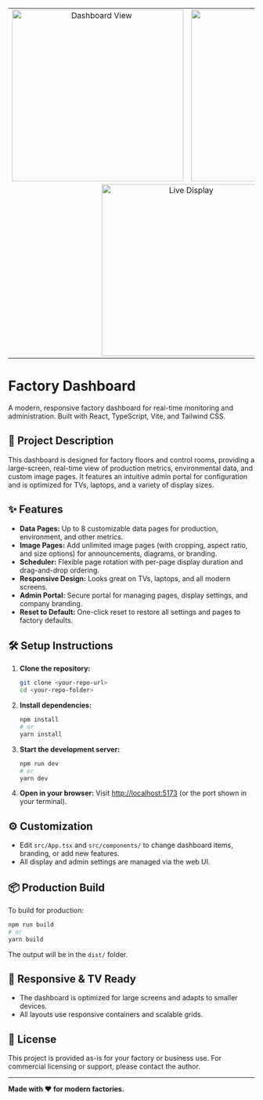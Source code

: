 <table align="center">
  <tr>
    <td align="center">
      <img src="https://github.com/user-attachments/assets/6f723feb-1f78-48a9-9e2e-d10d70fd0562" alt="Dashboard View" width="350"/>
    </td>
    <td align="center">
      <img src="https://github.com/user-attachments/assets/d3fae7f1-82bb-4b00-ab0f-2aaa7b6644d4" alt="Admin Page" width="350"/>
    </td>
  </tr>
  <tr>
    <td colspan="2" align="center">
      <img src="https://github.com/user-attachments/assets/d5a21120-98d3-4f0a-835f-14baacc6e363" alt="Live Display" width="350"/>
    </td>
  </tr>
</table>

# Factory Dashboard

A modern, responsive factory dashboard for real-time monitoring and administration. Built with React, TypeScript, Vite, and Tailwind CSS.

## 🚀 Project Description

This dashboard is designed for factory floors and control rooms, providing a large-screen, real-time view of production metrics, environmental data, and custom image pages. It features an intuitive admin portal for configuration and is optimized for TVs, laptops, and a variety of display sizes.

## ✨ Features

- **Data Pages:** Up to 8 customizable data pages for production, environment, and other metrics.
- **Image Pages:** Add unlimited image pages (with cropping, aspect ratio, and size options) for announcements, diagrams, or branding.
- **Scheduler:** Flexible page rotation with per-page display duration and drag-and-drop ordering.
- **Responsive Design:** Looks great on TVs, laptops, and all modern screens.
- **Admin Portal:** Secure portal for managing pages, display settings, and company branding.
- **Reset to Default:** One-click reset to restore all settings and pages to factory defaults.

## 🛠️ Setup Instructions

1. **Clone the repository:**
   ```bash
   git clone <your-repo-url>
   cd <your-repo-folder>
   ```
2. **Install dependencies:**
   ```bash
   npm install
   # or
   yarn install
   ```
3. **Start the development server:**
   ```bash
   npm run dev
   # or
   yarn dev
   ```
4. **Open in your browser:**
   Visit [http://localhost:5173](http://localhost:5173) (or the port shown in your terminal).

## ⚙️ Customization
- Edit `src/App.tsx` and `src/components/` to change dashboard items, branding, or add new features.
- All display and admin settings are managed via the web UI.

## 📦 Production Build
To build for production:
```bash
npm run build
# or
yarn build
```
The output will be in the `dist/` folder.

## 📱 Responsive & TV Ready
- The dashboard is optimized for large screens and adapts to smaller devices.
- All layouts use responsive containers and scalable grids.

## 📝 License
This project is provided as-is for your factory or business use. For commercial licensing or support, please contact the author.

---

**Made with ❤️ for modern factories.** 
